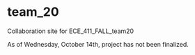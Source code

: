 # team_20
Collaboration site for ECE_411_FALL_team20

As of Wednesday, October 14th, project has not been finalized.
